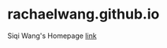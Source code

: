 # rachaelwang.github.io
Siqi Wang's Homepage [link](https://github.com/AlphaXiao/OmniGrid/tree/master/notes/10.22.md)
